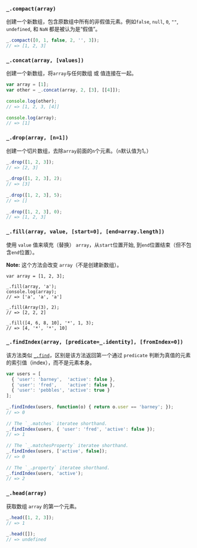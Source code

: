 

### `_.compact(array)`

创建一个新数组，包含原数组中所有的非假值元素。例如`false`, `null`, `0`, `""`, `undefined`, 和 `NaN` 都是被认为是“假值”。

```js
_.compact([0, 1, false, 2, '', 3]);
// => [1, 2, 3]
```

### `_.concat(array, [values])`

创建一个新数组，将`array`与任何数组 或 值连接在一起。

```js
var array = [1];
var other = _.concat(array, 2, [3], [[4]]);
 
console.log(other);
// => [1, 2, 3, [4]]
 
console.log(array);
// => [1]
```

### `_.drop(array, [n=1])`

创建一个切片数组，去除`array`前面的`n`个元素。（`n`默认值为1。）

```js
_.drop([1, 2, 3]);
// => [2, 3]
 
_.drop([1, 2, 3], 2);
// => [3]
 
_.drop([1, 2, 3], 5);
// => []
 
_.drop([1, 2, 3], 0);
// => [1, 2, 3]
```

### `_.fill(array, value, [start=0], [end=array.length])`

使用 `value` 值来填充（替换） `array`，从`start`位置开始, 到`end`位置结束（但不包含`end`位置）。

**Note:** 这个方法会改变 `array`（不是创建新数组）。

```
var array = [1, 2, 3];
 
_.fill(array, 'a');
console.log(array);
// => ['a', 'a', 'a']
 
_.fill(Array(3), 2);
// => [2, 2, 2]
 
_.fill([4, 6, 8, 10], '*', 1, 3);
// => [4, '*', '*', 10]
```

### `_.findIndex(array, [predicate=_.identity], [fromIndex=0])`

该方法类似 [`_.find`](https://www.lodashjs.com/docs/latest#find)，区别是该方法返回第一个通过 `predicate` 判断为真值的元素的索引值（index），而不是元素本身。

```js
var users = [
  { 'user': 'barney',  'active': false },
  { 'user': 'fred',    'active': false },
  { 'user': 'pebbles', 'active': true }
];
 
_.findIndex(users, function(o) { return o.user == 'barney'; });
// => 0
 
// The `_.matches` iteratee shorthand.
_.findIndex(users, { 'user': 'fred', 'active': false });
// => 1
 
// The `_.matchesProperty` iteratee shorthand.
_.findIndex(users, ['active', false]);
// => 0
 
// The `_.property` iteratee shorthand.
_.findIndex(users, 'active');
// => 2
```

### `_.head(array)`

获取数组 `array` 的第一个元素。

```js
_.head([1, 2, 3]);
// => 1
 
_.head([]);
// => undefined
```

